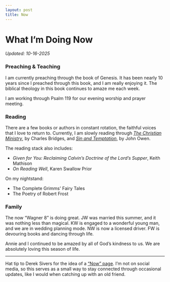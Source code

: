```yaml
---
layout: post
title: Now
---
```


# What I’m Doing Now

*Updated: 10-16-2025*


### Preaching & Teaching
I am currently preaching through the book of Genesis. It has been nearly 10 years since I preached through this book, and I am really enjoying it. The biblical theology in this book continues to amaze me each week.

I am working through Psalm 119 for our evening worship and prayer meeting. 

### Reading
There are a few books or authors in constant rotation, the faithful voices that I love to return to. Currently, I am slowly reading through *[The Christian Ministry](https://banneroftruth.org/us/store/church-ministry/the-christian-ministry/)*, by Charles Bridges, and *[Sin and Temptation](https://www.crossway.org/books/sin-and-temptation-hccase/)*, by John Owen. 

The reading stack also includes:
- *Given for You: Reclaiming Calvin’s Doctrine of the Lord’s Supper*, Keith Mathison
- *On Reading Well*, Karen Swallow Prior

On my nightstand:
- The Complete Grimms' Fairy Tales
- The Poetry of Robert Frost

### Family
The now “Wagner 8” is doing great. JW was married this summer, and it was nothing less than magical. KW is engaged to a wonderful young man, and we are in wedding planning mode. NW is now a licensed driver. FW is devouring books and dancing through life.

Annie and I continued to be amazed by all of God’s kindness to us. We are absolutely loving this season of life.


***



Hat tip to Derek Sivers for the idea of a [“Now” page](https://nownownow.com/about). I’m not on social media, so this serves as a small way to stay connected through occasional updates, like I would when catching up with an old friend.